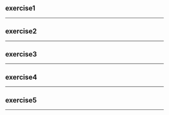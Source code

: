 exercise1
---------------------



---------------------


exercise2
---------------------



---------------------

exercise3
---------------------



---------------------

exercise4
---------------------



---------------------

exercise5
---------------------



---------------------



